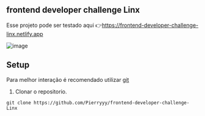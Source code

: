 ## frontend developer challenge Linx

Esse projeto pode ser testado aqui 👉https://frontend-developer-challenge-linx.netlify.app

![image](https://user-images.githubusercontent.com/83316323/187298055-426bf287-3e99-454d-8380-f4b282c6f682.png)


## Setup

Para melhor interação é recomendado utilizar [git](https://git-scm.com/)

1. Clonar o repositorio.

 ``` script
 git clone https://github.com/Pierryyy/frontend-developer-challenge-Linx
 ```
